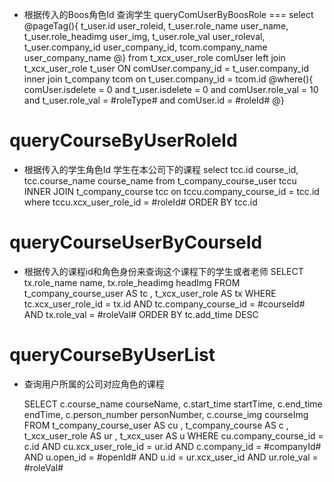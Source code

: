 * 根据传入的Boos角色Id 查询学生
queryComUserByBoosRole
===
select 
	@pageTag(){
		t_user.id user_roleid,
		t_user.role_name user_name,
		t_user.role_headimg user_img,
		t_user.role_val user_roleval,
		t_user.company_id user_company_id,
		tcom.company_name user_company_name
	@}
from t_xcx_user_role comUser
left join t_xcx_user_role t_user ON comUser.company_id = t_user.company_id
inner join t_company tcom on t_user.company_id = tcom.id
	@where(){
		comUser.isdelete = 0
	and t_user.isdelete = 0
	and comUser.role_val = 10
	and t_user.role_val = #roleType#
	and comUser.id = #roleId#
	@} 
	
	

queryCourseByUserRoleId
===
* 根据传入的学生角色Id 学生在本公司下的课程
select
	tcc.id course_id,
	tcc.course_name course_name
from t_company_course_user tccu
INNER JOIN t_company_course tcc on tccu.company_course_id = tcc.id
where tccu.xcx_user_role_id = #roleId#
ORDER BY tcc.id



queryCourseUserByCourseId
===
* 根据传入的课程id和角色身份来查询这个课程下的学生或者老师
	SELECT
		tx.role_name name,
		tx.role_headimg headImg
		FROM
		t_company_course_user AS tc ,
		t_xcx_user_role AS tx
		WHERE
		tc.xcx_user_role_id = tx.id AND
		tc.company_course_id = #courseId# AND
		tx.role_val = #roleVal#
		ORDER BY
		tc.add_time DESC	

queryCourseByUserList
===
* 查询用户所属的公司对应角色的课程

	SELECT
	c.course_name courseName,
	c.start_time startTime,
	c.end_time endTime,
	c.person_number personNumber,
	c.course_img courseImg
	FROM
	t_company_course_user AS cu ,
	t_company_course AS c ,
	t_xcx_user_role AS ur ,
	t_xcx_user AS u
	WHERE
	cu.company_course_id = c.id AND
	cu.xcx_user_role_id = ur.id AND
	c.company_id = #companyId# AND
	u.open_id = #openId# AND
	u.id = ur.xcx_user_id AND
	ur.role_val = #roleVal#

	
	